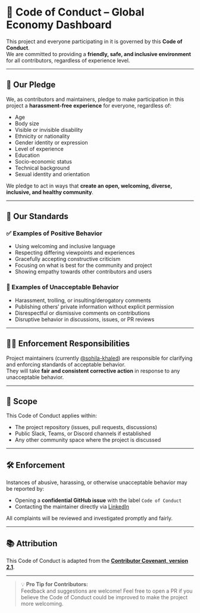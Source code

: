 # 📜 Code of Conduct – Global Economy Dashboard

This project and everyone participating in it is governed by this **Code of Conduct**.  
We are committed to providing a **friendly, safe, and inclusive environment** for all contributors, regardless of experience level.

---

## 🌟 Our Pledge

We, as contributors and maintainers, pledge to make participation in this project a **harassment-free experience** for everyone, regardless of:

- Age  
- Body size  
- Visible or invisible disability  
- Ethnicity or nationality  
- Gender identity or expression  
- Level of experience  
- Education  
- Socio-economic status  
- Technical background  
- Sexual identity and orientation  

We pledge to act in ways that **create an open, welcoming, diverse, inclusive, and healthy community**.

---

## 🤝 Our Standards

### ✅ Examples of Positive Behavior
- Using welcoming and inclusive language
- Respecting differing viewpoints and experiences
- Gracefully accepting constructive criticism
- Focusing on what is best for the community and project
- Showing empathy towards other contributors and users

### 🚫 Examples of Unacceptable Behavior
- Harassment, trolling, or insulting/derogatory comments
- Publishing others’ private information without explicit permission
- Disrespectful or dismissive comments on contributions
- Disruptive behavior in discussions, issues, or PR reviews

---

## 🧑‍⚖️ Enforcement Responsibilities

Project maintainers (currently [@sohila-khaled](https://github.com/sohila-khaled)) are responsible for clarifying and enforcing standards of acceptable behavior.  
They will take **fair and consistent corrective action** in response to any unacceptable behavior.

---

## 📢 Scope

This Code of Conduct applies within:
- The project repository (issues, pull requests, discussions)
- Public Slack, Teams, or Discord channels if established
- Any other community space where the project is discussed

---

## 🛠 Enforcement

Instances of abusive, harassing, or otherwise unacceptable behavior may be reported by:
- Opening a **confidential GitHub issue** with the label `Code of Conduct`
- Contacting the maintainer directly via [LinkedIn](https://www.linkedin.com/in/sohilakhaledabbas/)

All complaints will be reviewed and investigated promptly and fairly.

---

## 📚 Attribution

This Code of Conduct is adapted from the **[Contributor Covenant, version 2.1](https://www.contributor-covenant.org/version/2/1/code_of_conduct/)**.

---

> 💡 **Pro Tip for Contributors:**  
> Feedback and suggestions are welcome! Feel free to open a PR if you believe the Code of Conduct could be improved to make the project more welcoming.
